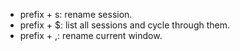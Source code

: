 

* prefix + s: rename session.
* prefix + $: list all sessions and cycle through them.
* prefix + ,: rename current window.

